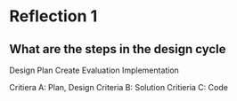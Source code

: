 # Reflection 1

## What are the steps in the design cycle

Design
Plan
Create
Evaluation
Implementation

Critiera A: Plan, Design
Criteria B: Solution
Critieria C: Code
